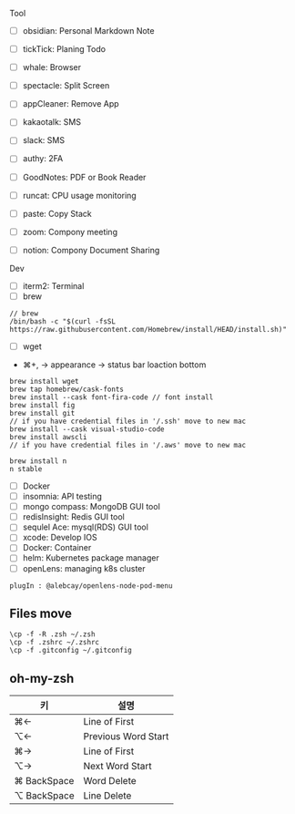 
Tool
- [ ] obsidian: Personal Markdown Note
- [ ] tickTick: Planing Todo
- [ ] whale: Browser
- [ ] spectacle: Split Screen
- [ ] appCleaner: Remove App
- [ ] kakaotalk: SMS
- [ ] slack: SMS
- [ ] authy: 2FA
- [ ] GoodNotes: PDF or Book Reader
- [ ] runcat: CPU usage monitoring
- [ ] paste: Copy Stack
- [ ] zoom: Compony meeting
- [ ] notion: Compony Document Sharing


Dev
- [ ] iterm2: Terminal
- [ ] brew
```
// brew
/bin/bash -c "$(curl -fsSL https://raw.githubusercontent.com/Homebrew/install/HEAD/install.sh)"
```
- [ ] wget
- ⌘+, -> appearance -> status bar loaction bottom
```
brew install wget
brew tap homebrew/cask-fonts
brew install --cask font-fira-code // font install
brew install fig
brew install git  
// if you have credential files in '/.ssh' move to new mac
brew install --cask visual-studio-code
brew install awscli
// if you have credential files in '/.aws' move to new mac

brew install n
n stable
```
- [ ] Docker
- [ ] insomnia: API testing
- [ ] mongo compass: MongoDB GUI tool
- [ ] redisInsight: Redis GUI tool
- [ ] sequlel Ace: mysql(RDS) GUI tool
- [ ] xcode: Develop IOS
- [ ] Docker: Container 
- [ ] helm: Kubernetes package manager
- [ ] openLens: managing k8s cluster
```
plugIn : @alebcay/openlens-node-pod-menu
```

## Files move
```
\cp -f -R .zsh ~/.zsh
\cp -f .zshrc ~/.zshrc
\cp -f .gitconfig ~/.gitconfig
```

## oh-my-zsh

|키|설명|
|---|---|
|⌘←| Line of First |
|⌥←| Previous Word Start |
|⌘→| Line of First |
|⌥→| Next Word Start |
|⌘ BackSpace| Word Delete |
|⌥ BackSpace| Line Delete |

